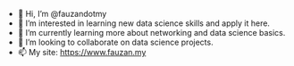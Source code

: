 - 👋 Hi, I’m @fauzandotmy
- 👀 I’m interested in learning new data science skills and apply it here.
- 🌱 I’m currently learning more about networking and data science basics.
- 💞️ I’m looking to collaborate on data science projects.
- 📫 My site: https://www.fauzan.my

<!---
fauzandotmy/fauzandotmy is a ✨ special ✨ repository because its `README.md` (this file) appears on your GitHub profile.
You can click the Preview link to take a look at your changes.
--->
